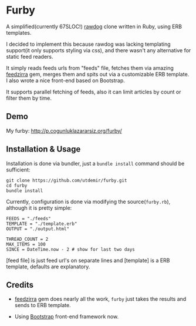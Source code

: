 Furby
=====

A simplified(currently 67SLOC!) [rawdog][] clone written in Ruby, using ERB templates.

I decided to implement this because rawdog was lacking templating support(it only supports styling via css), and there wasn't any alternative for static feed readers. 

It simply reads feeds urls from "feeds" file, fetches them via amazing [feedzirra][] gem, merges them and spits out via a customizable ERB template. I also wrote a nice front-end based on Bootstrap. 
  
It supports parallel fetching of feeds, also it can limit articles by count or filter them by time.   

Demo
----
My furby: http://p.cogunluklazararsiz.org/furby/
  
Installation & Usage
--------------------

Installation is done via bundler, just a `bundle install` command should be sufficient:

    git clone https://github.com/utdemir/furby.git
    cd furby
    bundle install
  
Currently, configuration is done via modifying the source(`furby.rb`), although it is pretty simple:
    
    FEEDS = "./feeds"
    TEMPLATE = "./template.erb"
    OUTPUT = "./output.html"
    
    THREAD_COUNT = 2
    MAX_ITEMS = 100
    SINCE = DateTime.now - 2 # show for last two days
    
[feed file] is just feed url's on separate lines and [template] is a ERB template, defaults are explanatory.  

Credits
-------

* [feedzirra] gem does nearly all the work, `furby` just takes the results and sends to ERB template.
    
* Using [Bootstrap][] front-end framework now.
  
    
[rawdog]: http://offog.org/code/rawdog/
[feedzirra]: https://github.com/pauldix/feedzirra
[bootstrap]: http://getbootstrap.com/
